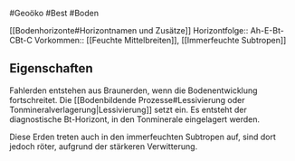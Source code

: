 #Geoöko #Best #Boden 

[[Bodenhorizonte#Horizontnamen und Zusätze]]
Horizontfolge:: Ah-E-Bt-CBt-C
Vorkommen:: [[Feuchte Mittelbreiten]], [[Immerfeuchte Subtropen]]

## Eigenschaften

Fahlerden entstehen aus Braunerden, wenn die Bodenentwicklung fortschreitet. Die [[Bodenbildende Prozesse#Lessivierung oder Tonmineralverlagerung|Lessivierung]] setzt ein. Es entsteht der diagnostische Bt-Horizont, in den Tonminerale eingelagert werden.

Diese Erden treten auch in den immerfeuchten Subtropen auf, sind dort jedoch röter, aufgrund der stärkeren Verwitterung.